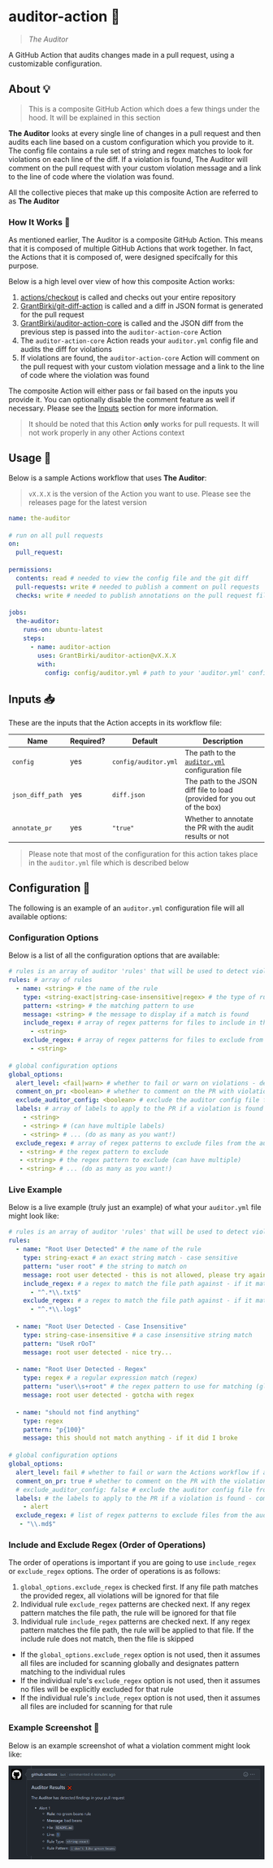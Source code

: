 # auditor-action 👮

> *The Auditor*

A GitHub Action that audits changes made in a pull request, using a customizable configuration.

## About 💡

> This is a composite GitHub Action which does a few things under the hood. It will be explained in this section

**The Auditor** looks at every single line of changes in a pull request and then audits each line based on a custom configuration which you provide to it. The config file contains a rule set of string and regex matches to look for violations on each line of the diff. If a violation is found, The Auditor will comment on the pull request with your custom violation message and a link to the line of code where the violation was found.

All the collective pieces that make up this composite Action are referred to as **The Auditor**

### How It Works 🔨

As mentioned earlier, The Auditor is a composite GitHub Action. This means that it is composed of multiple GitHub Actions that work together. In fact, the Actions that it is composed of, were designed specifcally for this purpose.

Below is a high level over view of how this composite Action works:

1. [actions/checkout](https://github.com/actions/checkout) is called and checks out your entire repository
2. [GrantBirki/git-diff-action](https://github.com/GrantBirki/git-diff-action) is called and a diff in JSON format is generated for the pull request
3. [GrantBirki/auditor-action-core](https://github.com/GrantBirki/auditor-action-core) is called and the JSON diff from the previous step is passed into the `auditor-action-core` Action
4. The `auditor-action-core` Action reads your `auditor.yml` config file and audits the diff for violations
5. If violations are found, the `auditor-action-core` Action will comment on the pull request with your custom violation message and a link to the line of code where the violation was found

The composite Action will either pass or fail based on the inputs you provide it. You can optionally disable the comment feature as well if necessary. Please see the [Inputs](#inputs-) section for more information.

> It should be noted that this Action **only** works for pull requests. It will not work properly in any other Actions context

## Usage 🚀

Below is a sample Actions workflow that uses **The Auditor**:

> `vX.X.X` is the version of the Action you want to use. Please see the releases page for the latest version

```yaml
name: the-auditor

# run on all pull requests
on:
  pull_request:

permissions:
  contents: read # needed to view the config file and the git diff
  pull-requests: write # needed to publish a comment on pull requests
  checks: write # needed to publish annotations on the pull request files tab

jobs:
  the-auditor:
    runs-on: ubuntu-latest
    steps:
      - name: auditor-action
        uses: GrantBirki/auditor-action@vX.X.X
        with:
          config: config/auditor.yml # path to your 'auditor.yml' config file in your repository
```

## Inputs 📥

These are the inputs that the Action accepts in its workflow file:

| Name | Required? | Default | Description |
| --- | --- | --- | --- |
| `config` | yes | `config/auditor.yml` | The path to the [`auditor.yml`](#configuration-) configuration file |
| `json_diff_path` | yes | `diff.json` | The path to the JSON diff file to load (provided for you out of the box) |
| `annotate_pr` | yes | `"true"` | Whether to annotate the PR with the audit results or not |

> Please note that most of the configuration for this action takes place in the `auditor.yml` file which is described below

## Configuration 📝

The following is an example of an `auditor.yml` configuration file will all available options:

### Configuration Options

Below is a list of all the configuration options that are available:

```yaml
# rules is an array of auditor 'rules' that will be used to detect violations
rules: # array of rules
  - name: <string> # the name of the rule
    type: <string-exact|string-case-insensitive|regex> # the type of rule
    pattern: <string> # the matching pattern to use
    message: <string> # the message to display if a match is found
    include_regex: # array of regex patterns for files to include in the rule (optional)
      - <string>
    exclude_regex: # array of regex patterns for files to exclude from the rule (optional)
      - <string>

# global configuration options
global_options:
  alert_level: <fail|warn> # whether to fail or warn on violations - default is 'fail'
  comment_on_pr: <boolean> # whether to comment on the PR with violation results - default is true
  exclude_auditor_config: <boolean> # exclude the auditor config file from the audit (this file) - default is true
  labels: # array of labels to apply to the PR if a violation is found - comment out to disable (optional)
    - <string>
    - <string> # (can have multiple labels)
    - <string> # ... (do as many as you want!)
  exclude_regex: # array of regex patterns to exclude files from the audit globally
   - <string> # the regex pattern to exclude
   - <string> # the regex pattern to exclude (can have multiple)
   - <string> # ... (do as many as you want!)
```

### Live Example

Below is a live example (truly just an example) of what your `auditor.yml` file might look like:

```yaml
# rules is an array of auditor 'rules' that will be used to detect violations
rules:
  - name: "Root User Detected" # the name of the rule
    type: string-exact # an exact string match - case sensitive
    pattern: "user root" # the string to match on
    message: root user detected - this is not allowed, please try again # the message to display if a match is found
    include_regex: # a regex to match the file path against - if it matches, the rule will be applied
      - "^.*\\.txt$"
    exclude_regex: # a regex to match the file path against - if it matches, the rule will not be applied
      - "^.*\\.log$"

  - name: "Root User Detected - Case Insensitive"
    type: string-case-insensitive # a case insensitive string match
    pattern: "UseR rOoT"
    message: root user detected - nice try...

  - name: "Root User Detected - Regex"
    type: regex # a regular expression match (regex)
    pattern: "user\\s+root" # the regex pattern to use for matching (global matchl for the line contents)
    message: root user detected - gotcha with regex

  - name: "should not find anything"
    type: regex
    pattern: "p{100}"
    message: this should not match anything - if it did I broke

# global configuration options
global_options:
  alert_level: fail # whether to fail or warn the Actions workflow if a violation is found - default is fail
  comment_on_pr: true # whether to comment on the PR with the violations found - default is true
  # exclude_auditor_config: false # exclude the auditor config file from the audit (this file) - default is true
  labels: # the labels to apply to the PR if a violation is found - comment out to disable
    - alert
  exclude_regex: # list of regex patterns to exclude files from the audit globally
   - "\\.md$"
```

### Include and Exclude Regex (Order of Operations)

The order of operations is important if you are going to use `include_regex` or `exclude_regex` options. The order of operations is as follows:

1. `global_options.exclude_regex` is checked first. If any file path matches the provided regex, all violations will be ignored for that file
2. Individual rule `exclude_regex` patterns are checked next. If any regex pattern matches the file path, the rule will be ignored for that file
3. Individual rule `include_regex` patterns are checked next. If any regex pattern matches the file path, the rule will be applied to that file. If the include rule does not match, then the file is skipped

- If the `global_options.exclude_regex` option is not used, then it assumes all files are included for scanning globally and designates pattern matching to the individual rules
- If the individual rule's `exclude_regex` option is not used, then it assumes no files will be explicitly excluded for that rule
- If the individual rule's `include_regex` option is not used, then it assumes all files are included for scanning for that rule

### Example Screenshot 📸

Below is an example screenshot of what a violation comment might look like:

![example](docs/assets/example.png)
